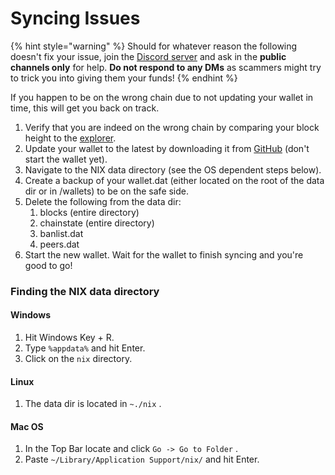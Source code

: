 # Syncing Issues

{% hint style="warning" %}
Should for whatever reason the following doesn't fix your issue, join the [Discord server](https://discordapp.com/invite/HGuvDTW) and ask in the **public channels only** for help. **Do not respond to any DMs** as scammers might try to trick you into giving them your funds!
{% endhint %}

If you happen to be on the wrong chain due to not updating your wallet in time, this will get you back on track.

1. Verify that you are indeed on the wrong chain by comparing your block height to the [explorer](https://blockchain.nixplatform.io/).
2. Update your wallet to the latest by downloading it from [GitHub](https://github.com/NixPlatform/NixCore/releases) \(don't start the wallet yet\).
3. Navigate to the NIX data directory \(see the OS dependent steps below\). 
4. Create a backup of your wallet.dat \(either located on the root of the data dir or in /wallets\) to be on the safe side.
5. Delete the following from the data dir:
   1. blocks \(entire directory\)
   2. chainstate \(entire directory\)
   3. banlist.dat
   4. peers.dat
6. Start the new wallet. Wait for the wallet to finish syncing and you're good to go!

### Finding the NIX data directory

#### Windows

1. Hit Windows Key + R.
2. Type `%appdata%` and hit Enter.
3. Click on the `nix` directory.

#### Linux

1. The data dir is located in `~./nix` .

#### Mac OS

1. In the Top Bar locate and click `Go -> Go to Folder` .
2. Paste `~/Library/Application Support/nix/` and hit Enter.


